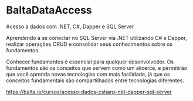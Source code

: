 # BaltaDataAccess
 Acesso à dados com .NET, C#, Dapper e SQL Server


 Aprendendo a se conectar no SQL Server via .NET utilizando C# e Dapper, realizar operações CRUD e consolidar seus conhecimentos sobre os fundamentos.

 Conhecer fundamentos é essencial para qualquer desenvolvedor. Os fundamentos são os conceitos que servem como um alicerce, e permitirão que você aprenda novas tecnologias com mais facilidade, já que os conceitos fundamentais são compartilhados entre tecnologias diferentes.

 https://balta.io/cursos/acesso-dados-csharp-net-dapper-sql-server
